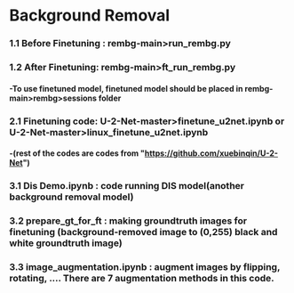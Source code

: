 # Background Removal

### 1.1 Before Finetuning : rembg-main>run_rembg.py    
### 1.2 After Finetuning: rembg-main>ft_run_rembg.py    
#### -To use finetuned model, finetuned model should be placed in rembg-main>rembg>sessions folder

### 2.1 Finetuning code: U-2-Net-master>finetune_u2net.ipynb or U-2-Net-master>linux_finetune_u2net.ipynb  
#### -(rest of the codes are codes from "https://github.com/xuebinqin/U-2-Net")  

### 3.1 Dis Demo.ipynb : code running DIS model(another background removal model)  
### 3.2 prepare_gt_for_ft : making groundtruth images for finetuning (background-removed image to (0,255) black and white groundtruth image)  
### 3.3 image_augmentation.ipynb : augment images by flipping, rotating, .... There are 7 augmentation methods in this code.
